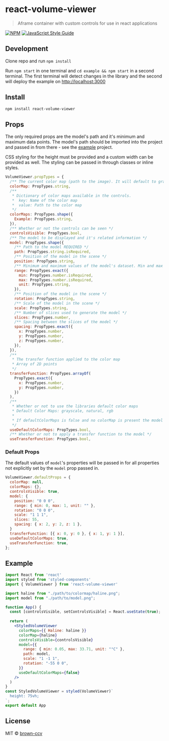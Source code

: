 # react-volume-viewer

> Aframe container with custom controls for use in react applications

[![NPM](https://img.shields.io/npm/v/react-volume-viewer.svg)](https://www.npmjs.com/package/react-volume-viewer) [![JavaScript Style Guide](https://img.shields.io/badge/code_style-standard-brightgreen.svg)](https://standardjs.com)

## Development

Clone repo and run `npm install`

Run `npm start` in one terminal and `cd example && npm start` in a second terminal. The first terminal will detect changes in the library and the second will deploy the example on [http://localhost:3000](http://localhost:3000)

## Install

```bash
npm install react-volume-viewer
```

## Props

The only required props are the model's path and it's minimum and maximum data points. The model's path should be imported into the project and passed in from there - see the [example](#example) project.

CSS styling for the height must be provided and a custom width can be provided as well. The styling can be passed in through classes or inline styles.

```jsx
VolumeViewer.propTypes = {
  /** The current color map (path to the image). It will default to grayscale if no colorMap is provided. */
  colorMap: PropTypes.string,
  /**
   * Dictionary of color maps available in the controls.
   *  key: Name of the color map
   *  value: Path to the color map
   */
  colorMaps: PropTypes.shape({
    Example: PropTypes.string,
  }),
  /** Whether or not the controls can be seen */
  controlsVisible: PropTypes.bool,
  /** The model to be displayed and it's related information */
  model: PropTypes.shape({
    /** Path to the model REQUIRED */
    path: PropTypes.string.isRequired,
    /** Position of the model in the scene */
    position: PropTypes.string,
    /** Minimum and maximum values of the model's dataset. Min and max values are required */
    range: PropTypes.exact({
      min: PropTypes.number.isRequired,
      max: PropTypes.number.isRequired,
      unit: PropTypes.string,
    }),
    /** Position of the model in the scene */
    rotation: PropTypes.string,
    /** Scale of the model in the scene */
    scale: PropTypes.string,
    /** Number of slices used to generate the model */
    slices: PropTypes.number,
    /** Spacing between the slices of the model */
    spacing: PropTypes.exact({
      x: PropTypes.number,
      y: PropTypes.number,
      z: PropTypes.number,
    }),
  }),
  /**
   * The transfer function applied to the color map
   * Array of 2D points
   */
  transferFunction: PropTypes.arrayOf(
    PropTypes.exact({
      x: PropTypes.number,
      y: PropTypes.number,
    })
  ),
  /**
   * Whether or not to use the libraries default color maps
   * Default Color Maps: grayscale, natural, rgb
   * 
   * If defaultColorMaps is false and no colorMap is present the model will use grayscale
   */
  useDefaultColorMaps: PropTypes.bool,
  /** Whether or not to apply a transfer function to the model */
  useTransferFunction: PropTypes.bool,
```

### Default Props

The default values of `model`'s properties will be passed in for all properties not explicitly set by the `model` prop passed in.

```jsx
VolumeViewer.defaultProps = {
  colorMap: null,
  colorMaps: {},
  controlsVisible: true,
  model: {
    position: "0 0 0",
    range: { min: 0, max: 1, unit: "" },
    rotation: "0 0 0",
    scale: "1 1 1",
    slices: 55,
    spacing: { x: 2, y: 2, z: 1 },
  }
  transferFunction: [{ x: 0, y: 0 }, { x: 1, y: 1 }],
  useDefaultColorMaps: true,
  useTransferFunction: true,
};

```

## Example

```jsx
import React from 'react'
import styled from 'styled-components'
import { VolumeViewer } from 'react-volume-viewer'

import haline from "./path/to/colormap/haline.png";
import model from "./path/to/model.png";

function App() {
  const [controlsVisible, setControlsVisible] = React.useState(true);
  
  return (
    <StyledVolumeViewer
      colorMaps={{ Haline: haline }}
      colorMap={haline}
      controlsVisible={controlsVisible}
      model={{
        range: { min: 0.05, max: 33.71, unit: "°C" },
        path: model,
        scale: "1 -1 1",
        rotation: "-55 0 0",
      }}
      useDefaultColorMaps={false}
    />
  )
}
const StyledVolumeViewer = styled(VolumeViewer)`
  height: 75vh;
`;
export default App
```

## License

MIT © [brown-ccv](https://github.com/brown-ccv)
